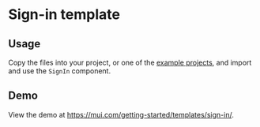 # Sign-in template

## Usage

<!-- #default-branch-switch -->

Copy the files into your project, or one of the [example projects](https://github.com/mui/material-ui/tree/master/examples), and import and use the `SignIn` component.

## Demo

<!-- #default-branch-switch -->

View the demo at https://mui.com/getting-started/templates/sign-in/.
